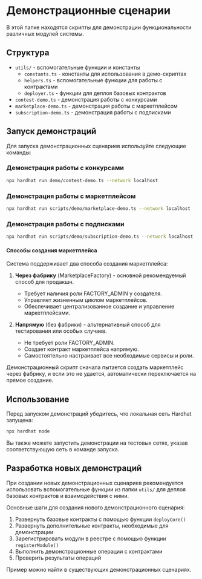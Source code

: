 # Демонстрационные сценарии

В этой папке находятся скрипты для демонстрации функциональности различных модулей системы.

## Структура

- `utils/` - вспомогательные функции и константы
  - `constants.ts` - константы для использования в демо-скриптах
  - `helpers.ts` - вспомогательные функции для работы с контрактами
  - `deployer.ts` - функции для деплоя базовых контрактов
- `contest-demo.ts` - демонстрация работы с конкурсами
- `marketplace-demo.ts` - демонстрация работы с маркетплейсом
- `subscription-demo.ts` - демонстрация работы с подписками

## Запуск демонстраций

Для запуска демонстрационных сценариев используйте следующие команды:

### Демонстрация работы с конкурсами

```bash
npx hardhat run demo/contest-demo.ts --network localhost
```

### Демонстрация работы с маркетплейсом

```bash
npx hardhat run scripts/demo/marketplace-demo.ts --network localhost
```

### Демонстрация работы с подписками

```bash
npx hardhat run scripts/demo/subscription-demo.ts --network localhost
```

#### Способы создания маркетплейса

Система поддерживает два способа создания маркетплейса:

1. **Через фабрику** (MarketplaceFactory) - основной рекомендуемый способ для продакшн.
   - Требует наличия роли FACTORY_ADMIN у создателя.
   - Управляет жизненным циклом маркетплейсов.
   - Обеспечивает централизованное создание и управление маркетплейсами.

2. **Напрямую** (без фабрики) - альтернативный способ для тестирования или особых случаев.
   - Не требует роли FACTORY_ADMIN.
   - Создает контракт маркетплейса напрямую.
   - Самостоятельно настраивает все необходимые сервисы и роли.

Демонстрационный скрипт сначала пытается создать маркетплейс через фабрику, и если это не удается, автоматически переключается на прямое создание.

## Использование

Перед запуском демонстраций убедитесь, что локальная сеть Hardhat запущена:

```bash
npx hardhat node
```

Вы также можете запустить демонстрации на тестовых сетях, указав соответствующую сеть в команде запуска.

## Разработка новых демонстраций

При создании новых демонстрационных сценариев рекомендуется использовать вспомогательные функции из папки `utils/` для деплоя базовых контрактов и взаимодействия с ними.

Основные шаги для создания нового демонстрационного сценария:

1. Развернуть базовые контракты с помощью функции `deployCore()`
2. Развернуть дополнительные контракты, необходимые для демонстрации
3. Зарегистрировать модули в реестре с помощью функции `registerModule()`
4. Выполнить демонстрационные операции с контрактами
5. Проверить результаты операций

Пример можно найти в существующих демонстрационных сценариях.
